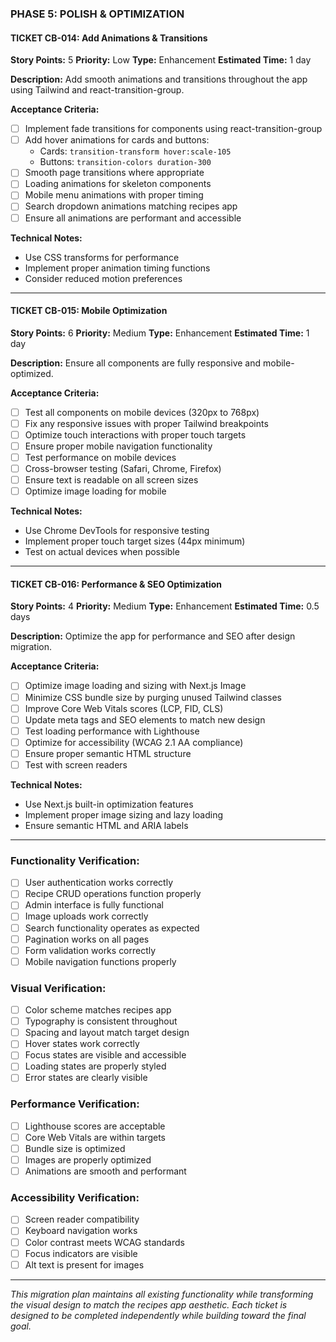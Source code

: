 ### **PHASE 5: POLISH & OPTIMIZATION**

#### **TICKET CB-014: Add Animations & Transitions**
**Story Points:** 5
**Priority:** Low
**Type:** Enhancement
**Estimated Time:** 1 day

**Description:** Add smooth animations and transitions throughout the app using Tailwind and react-transition-group.

**Acceptance Criteria:**
- [ ] Implement fade transitions for components using react-transition-group
- [ ] Add hover animations for cards and buttons:
  - Cards: `transition-transform hover:scale-105`
  - Buttons: `transition-colors duration-300`
- [ ] Smooth page transitions where appropriate
- [ ] Loading animations for skeleton components
- [ ] Mobile menu animations with proper timing
- [ ] Search dropdown animations matching recipes app
- [ ] Ensure all animations are performant and accessible

**Technical Notes:**
- Use CSS transforms for performance
- Implement proper animation timing functions
- Consider reduced motion preferences

---

#### **TICKET CB-015: Mobile Optimization**
**Story Points:** 6
**Priority:** Medium
**Type:** Enhancement
**Estimated Time:** 1 day

**Description:** Ensure all components are fully responsive and mobile-optimized.

**Acceptance Criteria:**
- [ ] Test all components on mobile devices (320px to 768px)
- [ ] Fix any responsive issues with proper Tailwind breakpoints
- [ ] Optimize touch interactions with proper touch targets
- [ ] Ensure proper mobile navigation functionality
- [ ] Test performance on mobile devices
- [ ] Cross-browser testing (Safari, Chrome, Firefox)
- [ ] Ensure text is readable on all screen sizes
- [ ] Optimize image loading for mobile

**Technical Notes:**
- Use Chrome DevTools for responsive testing
- Implement proper touch target sizes (44px minimum)
- Test on actual devices when possible

---

#### **TICKET CB-016: Performance & SEO Optimization**
**Story Points:** 4
**Priority:** Medium
**Type:** Enhancement
**Estimated Time:** 0.5 days

**Description:** Optimize the app for performance and SEO after design migration.

**Acceptance Criteria:**
- [ ] Optimize image loading and sizing with Next.js Image
- [ ] Minimize CSS bundle size by purging unused Tailwind classes
- [ ] Improve Core Web Vitals scores (LCP, FID, CLS)
- [ ] Update meta tags and SEO elements to match new design
- [ ] Test loading performance with Lighthouse
- [ ] Optimize for accessibility (WCAG 2.1 AA compliance)
- [ ] Ensure proper semantic HTML structure
- [ ] Test with screen readers

**Technical Notes:**
- Use Next.js built-in optimization features
- Implement proper image sizing and lazy loading
- Ensure semantic HTML and ARIA labels

---


### **Functionality Verification:**
- [ ] User authentication works correctly
- [ ] Recipe CRUD operations function properly
- [ ] Admin interface is fully functional
- [ ] Image uploads work correctly
- [ ] Search functionality operates as expected
- [ ] Pagination works on all pages
- [ ] Form validation works correctly
- [ ] Mobile navigation functions properly

### **Visual Verification:**
- [ ] Color scheme matches recipes app
- [ ] Typography is consistent throughout
- [ ] Spacing and layout match target design
- [ ] Hover states work correctly
- [ ] Focus states are visible and accessible
- [ ] Loading states are properly styled
- [ ] Error states are clearly visible

### **Performance Verification:**
- [ ] Lighthouse scores are acceptable
- [ ] Core Web Vitals are within targets
- [ ] Bundle size is optimized
- [ ] Images are properly optimized
- [ ] Animations are smooth and performant

### **Accessibility Verification:**
- [ ] Screen reader compatibility
- [ ] Keyboard navigation works
- [ ] Color contrast meets WCAG standards
- [ ] Focus indicators are visible
- [ ] Alt text is present for images

---

*This migration plan maintains all existing functionality while transforming the visual design to match the recipes app aesthetic. Each ticket is designed to be completed independently while building toward the final goal.*
